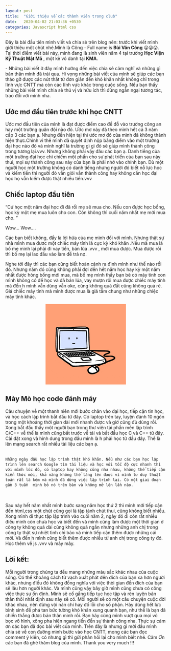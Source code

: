 ```yaml
---
layout: post
title:  "Giới thiệu về các thành viên trong club"
date:   2020-04-02 21:03:36 +0530
categories: Javascript html css
---
```

 Đây là bài đầu tiên mình viết và chia sẻ trên blog nên: trước khi viết mình giới thiệu một chút nhé.Mình là Công - Full name is **Bùi Văn Công** 😜😜😜. Tại thời điểm viết bài này, mình đang là sinh viên năm 4 tại trường **Học Viện Kỹ Thuật Mật Mã** , một kẻ vô danh tại **KMA**. 

 <p class="textPost">
 - Những bài viết ở đây mình hướng đến việc chia sẻ cảm nghĩ và những gì bản thân mình đã trải qua. Hi vọng những bài viết của mình sẽ giúp các bạn tháo gỡ được các nút thắt từ đơn giản đến khó khăn nhất không chỉ trong lĩnh vực CNTT mà còn các lĩnh vực khác trong cuộc sống. Nếu bạn thấy những bài viết mình chia sẻ thú vị và hữu ích thì đừng ngần ngại tương tác, trao đổi với mình nha.
 </p>

 <h2> Ước mơ đầu tiên trước khi học CNTT</h2>
 <p class="textPost"> Ước mơ đầu tiên của mình là đạt được điểm cao để  đỗ  vào trường công an hay một trường quân đội nào đó. Ước mơ này đã theo mình hết cả 3 năm cấp 3 các bạn ạ. Nhưng đến hiện tại thì ước mơ đó của mình đã không thành hiện thực.Chính vì thế mình đã quyết định nộp bảng điểm vào một trường đại học nào đó và mình nghĩ là  trường gì gì đó sẽ giúp mình thành công trong tương lại.vvv. Nhưng không phải vậy đâu các bạn ạ. Danh tiếng của một trường đại học chỉ chiếm một phần cho sự phát triển của bạn sau này thui, mọi sự thành công sau này của bạn là phải nhờ vào chính bạn. Dù một người học một trường không có danh tiếng nhưng người đó biết nỗ  lực học và kiếm tiền thì người đó vẫn giỏi vẫn thành công hay không cần học đại học họ vẫn kiếm được thật nhiều tiền.vvv </p>

 <h2>Chiếc laptop đầu tiên</h2>

 <div class="danger">
  <p class="textPost">
    “Cứ học một năm đại học đi đã rồi mẹ sẽ mua cho. Nếu con được học bổng, học kỳ một mẹ mua luôn cho con. Còn không thì cuối năm nhất mẹ mới mua cho. ”
  </p>
</div>

<p class="textPost">
    Wow... Wow....
</p>

<p class="textPost">
    Các bạn biết không, đấy là lời hứa của mẹ mình đối với mình. Nhưng thật sự nhà mình mua đươc một chiếc máy tính là cực kỳ khó khăn .Nếu mà mua là bố mẹ mình lại phải đi vay tiền, bán lúa .vvv , mới mua được. Mua được rồi thì bố mẹ lại lao đầu vào làm để trả nợ.
</p>

<p class="textPost">
    Nghe tới đây thì các bạn cũng biết hoàn cảnh ra đình mình như thế nào rồi đó. Nhưng năm đó cũng không phải đợi đến hết năm học hay kỳ một năm nhất được hỏng bổng mới mua, mà bố mẹ mình thấy bạn bè có máy tính con mình không có để  học  và đã bán lúa, vay mượn rồi mua được chiếc máy tính mà đến h mình vẫn dùng vẫn oke, cũng không quá đắt cũng không quá rẻ. Giá chiếc máy tính mà mình được mua là giá tầm chung như những chiệc máy tính khác.

</p>

<p style="display: block;
  margin-left: auto;
  margin-right: auto;
  width: 50%;">
   <img src="/assets/pc.gif"/>
</p>


<h2>Mày Mò học code đánh máy</h2>
<p class ="textPost">
    Câu chuyện về một thanh niên mới bước chân vào đại học, tiếp cận tin học, và học cách lập trình bắt đầu từ đây. Có laptop trên tay, luyện đánh 10 ngón trong một khoảng thời gian dài mới nhanh được và giờ cũng đủ dùng rồi. Xong bắt đầu thấy một người bạn trong thư viện tải phần mền lập trình C/C++ về thế  là mình cũng bắt trước về  tải và bắt đầu học C và C++ từ đây. Cài đặt xong và hình dung trong đầu mình là h phải học từ đầu đây. Thế  là lên mạng search rất nhiều tài liệu các bạn ạ. <br><br>

    Những ngày đầu học lập trình thật khó khăn. Nếu như các bạn học lập trình lên search Google tìm tài liệu và học với tốc độ cực nhanh thì với mình lúc đó, có laptop hay không cũng như nhau, không thể tiếp cận kiến thức mới, khả năng không thể tăng lên được vì mình tư duy thuật toán rất là kém và mình đã dừng việc lập trình lại. Có một giai đoạn gần 3 tuần  mình bỏ nó trên bàn và không mở lên lần nào.
    
<br><br>
    Sau này hết năm nhất mình bước sang năm học thứ 2  thì mình mới tiếp cận đến html,css một chút cũng gọi là tập tành chút thui, cũng không biết nhiều. Xong mình đi thực tập lập trình vào cuối năm 2, ngày đó đi còn rất nhiều điều mình còn chưa học và biết đến và mình cũng làm được một thời gian ở công ty không quá dài cũng không quá ngắn nhưng những anh chị trong công ty thật sự nhiệt tình chỉ bảo và mình tiếp cận thêm được những cái mới. Và đến h mình cũng biết thêm được nhiều từ anh chị trong công ty đó. Học thêm về  js .vvv và mây mây.  

</p>

<h2>Lời kết: </h2>


<p class="textPost">
     Mỗi người trong chúng ta đều mang những màu sắc khác nhau của cuộc sống. Có thể khoảng cách từ vạch xuất phát đến đích của bạn xa hơn người khác, nhưng điều đó không đồng nghĩa với việc thời gian đến đích của bạn sẽ lâu hơn người khác. Và mình cũng vậy bây giờ mình cũng chưa có công việc thực sự ổn định. Mình sẽ cố gắng tiếp tục học tập và rèn luyện bản thân thôi nhất định sau này sẽ có. Mỗi người sẽ có một câu chuyện cuộc đời khác nhau, nên đừng vội nản chí hay đổ lỗi cho số phận. Hãy dùng hết lực bình sinh để phá tan bức tường khó khăn xung quanh bạn, như thế  là bạn đã chiến thắng được bản thân mình rồi. Bạn hãy cùng mình vượt qua mọi vỏ bọc vô hình, xông pha hiên ngang tiến đến sự thành công nha. Thực sự cảm ơn các bạn đã đọc bài viết của mình. Trên đây là nhưng gì mới đầu mình chia sẻ về  con đường mình bước vào học CNTT, mong các bạn đọc comment ý kiến, có nhưng gì thì gửi phản hồi lại cho mình biết nhé. Cảm Ơn các bạn đã ghé thăm blog của mình. Thank you very much !!!
</p>

 <div class="fb-like" data-href="https://root5867.github.io/javascript/html/css/2020/02/20/Toi-da-den-voi-nganh-CNTT-nhu-the-nao.html" data-width="300" data-layout="standard" data-action="like" data-size="small" data-show-faces="true" data-share="true"></div>

<div class="faceComment">
    <div class="fb-comments" data-href="https://root5867.github.io/javascript/html/css/2020/02/20/Toi-da-den-voi-nganh-CNTT-nhu-the-nao.html" data-width="" data-numposts="5">
    </div>
</div>
